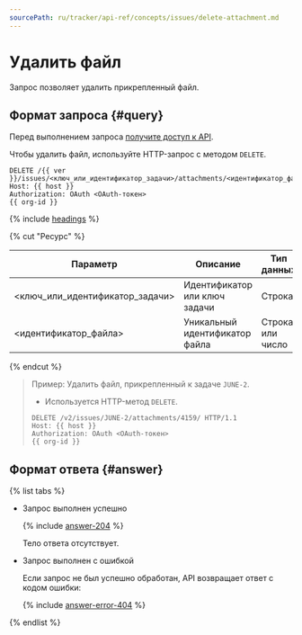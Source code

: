 ```yaml
---
sourcePath: ru/tracker/api-ref/concepts/issues/delete-attachment.md
---
```

# Удалить файл

Запрос позволяет удалить прикрепленный файл.

## Формат запроса {#query}

Перед выполнением запроса [получите доступ к API](../access.md).

Чтобы удалить файл, используйте HTTP-запрос с методом `DELETE`.

```
DELETE /{{ ver }}/issues/<ключ_или_идентификатор_задачи>/attachments/<идентификатор_файла>/
Host: {{ host }}
Authorization: OAuth <OAuth-токен>
{{ org-id }}
```

{% include [headings](../../../_includes/tracker/api/headings.md) %}

{% cut "Ресурс" %}

Параметр | Описание | Тип данных
----- | ----- | -----
\<ключ_или_идентификатор_задачи\> | Идентификатор или ключ задачи | Строка
\<идентификатор_файла\> | Уникальный идентификатор файла | Строка или число

{% endcut %}

> Пример: Удалить файл, прикрепленный к задаче `JUNE-2`.
>
> - Используется HTTP-метод `DELETE`.
>
> ```
> DELETE /v2/issues/JUNE-2/attachments/4159/ HTTP/1.1
> Host: {{ host }}
> Authorization: OAuth <OAuth-токен>
> {{ org-id }}
> ```

## Формат ответа {#answer}

{% list tabs %}

- Запрос выполнен успешно

    {% include [answer-204](../../../_includes/tracker/api/answer-204.md) %}

    Тело ответа отсутствует.

- Запрос выполнен с ошибкой

    Если запрос не был успешно обработан, API возвращает ответ с кодом ошибки:

    {% include [answer-error-404](../../../_includes/tracker/api/answer-error-404.md) %}

{% endlist %}